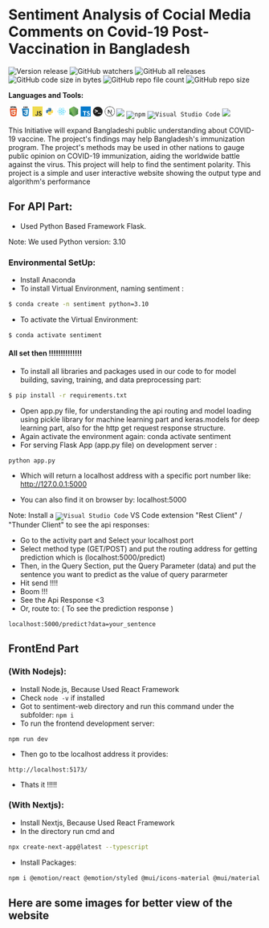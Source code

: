 # Sentiment Analysis of Cocial Media Comments on Covid-19 Post-Vaccination in Bangladesh

![Version release](https://img.shields.io/badge/Version-v1.00-green)
<img alt="GitHub watchers" src="https://img.shields.io/github/watchers/shimanto-rehman/Sentiment-Analysis-of-Social-Media-Comments-on-Covid-19-Post-Vaccination-in-Bangladesh?style=social">
![GitHub all releases](https://img.shields.io/github/downloads/shimanto-rehman/Sentiment-Analysis-of-Social-Media-Comments-on-Covid-19-Post-Vaccination-in-Bangladesh/total)
![GitHub code size in bytes](https://img.shields.io/github/languages/code-size/shimanto-rehman/Sentiment-Analysis-of-Social-Media-Comments-on-Covid-19-Post-Vaccination-in-Bangladesh?style=social)
![GitHub repo file count](https://img.shields.io/github/directory-file-count/shimanto-rehman/Sentiment-Analysis-of-Social-Media-Comments-on-Covid-19-Post-Vaccination-in-Bangladesh?style=social)
![GitHub repo size](https://img.shields.io/github/repo-size/shimanto-rehman/Sentiment-Analysis-of-Social-Media-Comments-on-Covid-19-Post-Vaccination-in-Bangladesh?style=social)

**Languages and Tools:**

<code><img height="20" src="https://raw.githubusercontent.com/github/explore/80688e429a7d4ef2fca1e82350fe8e3517d3494d/topics/html/html.png"></code>
<code><img height="20" src="https://raw.githubusercontent.com/github/explore/80688e429a7d4ef2fca1e82350fe8e3517d3494d/topics/css/css.png"></code>
<code><img height="20" src="https://raw.githubusercontent.com/github/explore/80688e429a7d4ef2fca1e82350fe8e3517d3494d/topics/javascript/javascript.png"></code>
<code><img height="20" src="https://raw.githubusercontent.com/github/explore/80688e429a7d4ef2fca1e82350fe8e3517d3494d/topics/python/python.png"></code>
<code><img height="20" src="https://raw.githubusercontent.com/github/explore/80688e429a7d4ef2fca1e82350fe8e3517d3494d/topics/react/react.png"></code>
<code><img height="20" src="https://raw.githubusercontent.com/github/explore/80688e429a7d4ef2fca1e82350fe8e3517d3494d/topics/nodejs/nodejs.png"></code>
<code><img height="20" src="https://raw.githubusercontent.com/github/explore/80688e429a7d4ef2fca1e82350fe8e3517d3494d/topics/typescript/typescript.png"></code>
<code><img height="20" src="https://raw.githubusercontent.com/github/explore/80688e429a7d4ef2fca1e82350fe8e3517d3494d/topics/terminal/terminal.png"></code>
<code><img height="20" color="white" src="https://raw.githubusercontent.com/devicons/devicon/v2.15.1/icons/nextjs/nextjs-line.svg"></code>
<code><img height="20" src="https://github.com/get-icon/geticon/raw/master/icons/git-icon.svg"></code>
<code><img height="20" src="https://github.com/get-icon/geticon/raw/master/icons/npm.svg" alt="npm"></code>
<code><img height="20" src="https://github.com/get-icon/geticon/raw/master/icons/visual-studio-code.svg" alt="Visual Studio Code"></code>
<code><img height="20" src="https://github.com/get-icon/geticon/raw/master/icons/flask.svg"></code>

This Initiative will expand Bangladeshi public understanding about COVID-19 vaccine. The project's findings may help Bangladesh's immunization program. The project's methods may be used in other nations to gauge public opinion on COVID-19 immunization, aiding the worldwide battle against the virus. This project will help to find the sentiment polarity. This project is a simple and user interactive website showing the output type and algorithm's performance

## For API Part:
- Used Python Based Framework Flask. 

Note: We used Python version: 3.10
### Environmental SetUp:
- Install Anaconda
- To install Virtual Environment, naming sentiment :
```bash
$ conda create -n sentiment python=3.10
```
- To activate the Virtual Environment: 
```bash
$ conda activate sentiment
```
#### All set then !!!!!!!!!!!!!!
- To install all libraries and packages used in our code to for model building, saving, training, and data preprocessing part:
```bash
$ pip install -r requirements.txt
```

- Open app.py file, for understanding the api routing and model loading using pickle library for machine learning part and keras.models for deep learning part, also for the http get request response structure.
- Again activate the environment again: conda activate sentiment
- For serving Flask App (app.py file) on development server : 
```
python app.py
````
- Which will return a localhost address with a specific port number like:  http://127.0.0.1:5000

- You can also find it on browser by: localhost:5000

Note: Install a <code><img height="20" src="https://github.com/get-icon/geticon/raw/master/icons/visual-studio-code.svg" alt="Visual Studio Code"></code> VS Code extension "Rest Client" / "Thunder Client" to see the api responses:
 - Go to the activity part and Select your localhost port
 - Select method type (GET/POST) and put the routing address for getting prediction which is (localhost:5000/predict)
 - Then, in the Query Section, put the Query Parameter (data) and put the sentence you want to predict as the value of query pararmeter
 - Hit send !!!!
 - Boom !!!
 - See the Api Response <3
 - Or, route to: ( To see the prediction response )
 ```
 localhost:5000/predict?data=your_sentence
 ```
## FrontEnd Part 
### (With Nodejs):
 - Install Node.js, Because Used React Framework
 - Check ```node -v``` if installed
 - Got to sentiment-web directory and run this command under the subfolder: 
 ```npm i```
 - To run the frontend development server: 
 ```
 npm run dev
 ```
 - Then go to tbe localhost address it provides: 
  ```
  http://localhost:5173/
  ```
 - Thats it !!!!!

### (With Nextjs):
 - Install Nextjs, Because Used React Framework
 - In the directory run cmd and 
 ```bash
 npx create-next-app@latest --typescript
 ```
 - Install Packages: 
 ```bash
 npm i @emotion/react @emotion/styled @mui/icons-material @mui/material
 ```
 
 ## Here are some images for better view of the website
